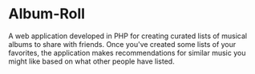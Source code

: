 # Album-Roll

A web application developed in PHP for creating curated lists of musical albums to share with friends. Once you've created
some lists of your favorites, the application makes recommendations for similar music you might like based on what other
people have listed.

